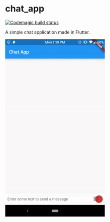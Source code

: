 # chat_app

[![Codemagic build status](https://api.codemagic.io/apps/5cf584db3d5c5d0015300597/5cf584db3d5c5d0015300596/status_badge.svg)](https://codemagic.io/apps/5cf584db3d5c5d0015300597/5cf584db3d5c5d0015300596/latest_build)

A simple chat application made in Flutter.

![alt text](./demo.gif "Demo")
